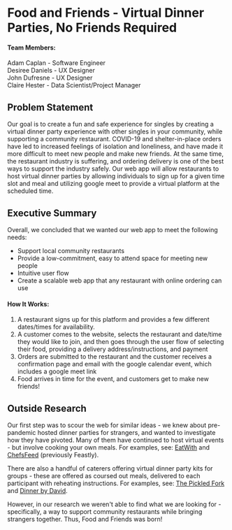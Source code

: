 # Food and Friends - Virtual Dinner Parties, No Friends Required

#### Team Members:
Adam Caplan - Software Engineer  
Desiree Daniels - UX Designer  
John Dufresne - UX Designer  
Claire Hester - Data Scientist/Project Manager

## Problem Statement

Our goal is to create a fun and safe experience for singles by creating a virtual dinner party experience with other singles in your community, while supporting a community restaurant. COVID-19 and shelter-in-place orders have led to increased feelings of isolation and loneliness, and have made it more difficult to meet new people and make new friends. At the same time, the restaurant industry is suffering, and ordering delivery is one of the best ways to support the industry safely. Our web app will allow restaurants to host virtual dinner parties by allowing individuals to sign up for a given time slot and meal and utilizing google meet to provide a virtual platform at the scheduled time.

## Executive Summary

Overall, we concluded that we wanted our web app to meet the following needs:
- Support local community restaurants
- Provide a low-commitment, easy to attend space for meeting new people
- Intuitive user flow
- Create a scalable web app that any restaurant with online ordering can use

#### How It Works:
1. A restaurant signs up for this platform and provides a few different dates/times for availability.
2. A customer comes to the website, selects the restaurant and date/time they would like to join, and then goes through the user flow of selecting their food, providing a delivery address/instructions, and payment
3. Orders are submitted to the restaurant and the customer receives a confirmation page and email with the google calendar event, which includes a google meet link
4. Food arrives in time for the event, and customers get to make new friends!


## Outside Research

Our first step was to scour the web for similar ideas - we knew about pre-pandemic hosted dinner parties for strangers, and wanted to investigate how they have pivoted. Many of them have continued to host virtual events - but involve cooking your own meals. For examples, see: [EatWith](https://www.eatwith.com/) and [ChefsFeed](https://experiences.chefsfeed.com/browse/) (previously Feastly). 

There are also a handful of caterers offering virtual dinner party kits for groups - these are offered as coursed out meals, delivered to each participant with reheating instructions. For examples, see: [The Pickled Fork](https://thepickledfork.com/deliveries/virtual-dinner-parties/) and [Dinner by David](https://thepickledfork.com/deliveries/virtual-dinner-parties/).

However, in our research we weren't able to find what we are looking for - specifically, a way to support community restaurants while bringing strangers together. Thus, Food and Friends was born!
